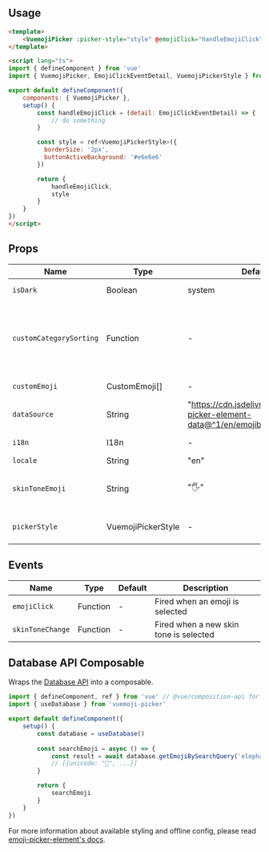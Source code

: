 ## Usage

```html
<template>
    <VuemojiPicker :picker-style="style" @emojiClick="handleEmojiClick" />
</template>

<script lang="ts">
import { defineComponent } from 'vue'
import { VuemojiPicker, EmojiClickEventDetail, VuemojiPickerStyle } from 'vuemoji-picker'

export default defineComponent({
    components: { VuemojiPicker },
    setup() {
        const handleEmojiClick = (detail: EmojiClickEventDetail) => {
            // do something
        }

        const style = ref<VuemojiPickerStyle>({
          borderSize: '2px',
          buttonActiveBackground: '#e6e6e6'
        })

        return {
            handleEmojiClick,
            style
        }
    }
})
</script>
```

## Props

Name | Type | Default | Description |
------ | ------ | ------ | ------ |
`isDark` | Boolean | system | Set picker theme  |
`customCategorySorting` | Function | - | Function to sort custom category strings (sorted alphabetically by default)  |
`customEmoji` | CustomEmoji[] | - | Array of custom emoji |
`dataSource` | String | "https://cdn.jsdelivr.net/npm/emoji-picker-element-data@^1/en/emojibase/data.json" | URL to fetch the emoji data from |
`i18n` | I18n | - | i18n object ([see details](https://github.com/nolanlawson/emoji-picker-element#i18n-structure)) |
`locale` | String | "en" | Locale string |
`skinToneEmoji` | String | "🖐️" | The emoji to use for the skin tone picker |
`pickerStyle` | VuemojiPickerStyle | - | style object ([see available options](https://github.com/nolanlawson/emoji-picker-element#styling)) |

## Events

Name | Type | Default | Description |
------ | ------ | ------ | ------ |
`emojiClick` | Function | - | Fired when an emoji is selected  |
`skinToneChange` | Function | - | Fired when a new skin tone is selected  |

## Database API Composable

Wraps the [Database API](https://github.com/nolanlawson/emoji-picker-element#database) into a composable.

```js
import { defineComponent, ref } from 'vue' // @vue/composition-api for Vue 2
import { useDatabase } from 'vuemoji-picker'

export default defineComponent({
    setup() {
        const database = useDatabase()
        
        const searchEmoji = async () => {
            const result = await database.getEmojiBySearchQuery('elephant')
            // [{unicode: "🐘", ...}]
        }

        return {
            searchEmoji
        }
    }
})
```

For more information about available styling and offline config, please read [emoji-picker-element's docs](https://github.com/nolanlawson/emoji-picker-element).